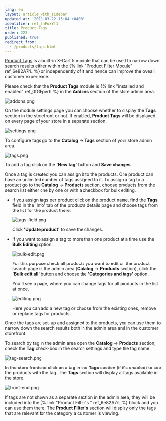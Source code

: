 ```yaml
---
lang: en
layout: article_with_sidebar
updated_at: '2018-03-22 15:04 +0400'
identifier: ref_6nFoxYf1
title: Product Tags
order: 223
published: true
redirect_from:
  - /products/tags.html
---
```

[Product Tags](https://market.x-cart.com/addons/product-tags.html "Product Tags") is a built-in X-Cart 5 module that can be used to narrow down search results either within the {% link "Product Filter Module" ref_6e82A7rL %} or independently of it and hence can improve the oveall customer experience. 

Please check that the **Product Tags** module is {% link "installed and enabled" ref_0fGEpvrh %} in the **Addons** section of the store admin area. 

![addons.png]({{site.baseurl}}/attachments/ref_6nFoxYf1/addons.png)

On the module settings page you can choose whether to display the **Tags** section in the storefront or not. If enabled, **Product Tags** will be displayed on every page of your store in a separate section.

![settings.png]({{site.baseurl}}/attachments/ref_6nFoxYf1/settings.png)

To configure tags go to the **Catalog** -> **Tags** section of your store admin area.

![tags.png]({{site.baseurl}}/attachments/ref_6nFoxYf1/tags.png)

To add a tag click on the **'New tag'** button and **Save changes**. 

Once a tag is created you can assign it to the products. One product can have an unlimited number of tags assigned to it. To assign a tag to a product go to the **Catalog** -> **Products** section, choose products from the search list either one by one or with a checkbox for bulk editing.

* If you assign tags per product click on the product name, find the **Tags** field in the 'Info' tab of the products details page and choose tags from the list for the product there. 
  
  ![tags-field.png]({{site.baseurl}}/attachments/ref_6nFoxYf1/tags-field.png)
  
  Click **'Update product'** to save the changes.
  
* If you want to assign a tag to more than one product at a time use the **Bulk Editing** option. 
  
  ![bulk-edit.png]({{site.baseurl}}/attachments/ref_6nFoxYf1/bulk-edit.png)
  
  For this purpose check all products you want to edit on the product search page in the admin area (**Catalog** -> **Products** section), click the **'Bulk edit all'** button and choose the **'Categories and tags'** option. 
  
  You'll see a page, where you can change tags for all products in the list at once.

  ![editing.png]({{site.baseurl}}/attachments/ref_6nFoxYf1/editing.png)
  
  Here you can add a new tag or choose from the existing ones, remove or replace tags for products.

Once the tags are set-up and assigned to the products, you can use them to narrow down the search results both in the admin area and in the customer storefront.

To search by tag in the admin area open the **Catalog** -> **Products** section, check the **Tag** check-box in the search settings and type the tag name.

![tag-search.png]({{site.baseurl}}/attachments/ref_6nFoxYf1/tag-search.png)

In the store frontend click on a tag in the **Tags** section (if it's enabled) to see the products with the tag. The **Tags** section will display all tags available in the store.

![front-end.png]({{site.baseurl}}/attachments/ref_6nFoxYf1/front-end.png)

If tags are not shown as a separate section in the admin area, they will be included into the {% link "Product Filter's " ref_6e82A7rL %} block and you can use them there. The **Product Filter's** section will display only the tags that are relevant for the category a customer is viewing.
